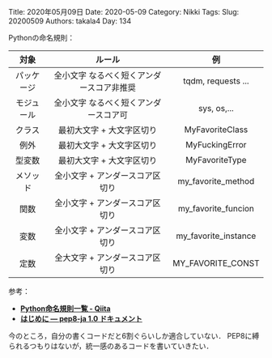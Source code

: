 ﻿Title: 2020年05月09日
Date: 2020-05-09
Category: Nikki
Tags: 
Slug: 20200509
Authors: takala4
Day: 134



Pythonの命名規則：


|    対象    |                   ルール                  |          例          |
|:----------:|:-----------------------------------------:|:--------------------:|
| パッケージ | 全小文字 なるべく短くアンダースコア非推奨 | tqdm, requests ...   |
| モジュール | 全小文字 なるべく短くアンダースコア可     | sys, os,...          |
| クラス     | 最初大文字 + 大文字区切り                 | MyFavoriteClass      |
| 例外       | 最初大文字 + 大文字区切り                 | MyFuckingError       |
| 型変数     | 最初大文字 + 大文字区切り                 | MyFavoriteType       |
| メソッド   | 全小文字 + アンダースコア区切り           | my_favorite_method   |
| 関数       | 全小文字 + アンダースコア区切り           | my_favorite_funcion  |
| 変数       | 全小文字 + アンダースコア区切り           | my_favorite_instance |
| 定数       | 全大文字 + アンダースコア区切り           | MY_FAVORITE_CONST    |


参考：

* **[Python命名規則一覧 - Qiita](https://qiita.com/naomi7325/items/4eb1d2a40277361e898b)**
* **[はじめに — pep8-ja 1.0 ドキュメント](https://pep8-ja.readthedocs.io/ja/latest/#id24)**


今のところ，自分の書くコードだと6割ぐらいしか適合していない．
PEP8に縛られるつもりはないが，統一感のあるコードを書いていきたい．